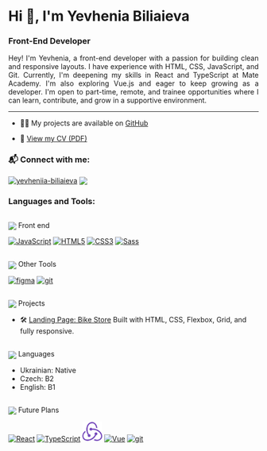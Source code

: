 # Hi 👋, I'm Yevhenia Biliaieva
### Front-End Developer

<p align="justify">
  Hey! I'm Yevhenia, a front-end developer with a passion for building clean and responsive layouts.
  I have experience with HTML, CSS, JavaScript, and Git. Currently, I'm deepening my skills in React and TypeScript at Mate Academy.
  I'm also exploring Vue.js and eager to keep growing as a developer.
  I'm open to part-time, remote, and trainee opportunities where I can learn, contribute, and grow in a supportive environment.
</p>

---

- 👩‍💻 My projects are available on [GitHub](https://github.com/yevhenia-biliaieva)

- 📄 [View my CV (PDF)](https://drive.google.com/file/d/1hl6Em-9S4qwuiBZRxaOwCzi7c71svCfy/view?usp=drive_link)

### 📬 Connect with me:
<p>
  <a href="https://www.linkedin.com/in/yevheniia-biliaieva/" target="blank"><img height="30" width="40" align="center" src="https://raw.githubusercontent.com/rahuldkjain/github-profile-readme-generator/master/src/images/icons/Social/linked-in-alt.svg" alt="yevheniia-biliaieva"/></a>
  <a href="mailto:biliaieva99@gmail.com"><img width="40px" align="center"src="https://img.icons8.com/color/96/null/gmail--v1.png"/></a>
</p>

### Languages and Tools:
##
  <img width="30px" align="center" src="https://www.svgrepo.com/show/12934/laptop.svg"/>
  Front end

<p>
  <a href="https://developer.mozilla.org/en-US/docs/Web/JavaScript" target="_blank" rel="noreferrer"><img src="https://raw.githubusercontent.com/danielcranney/readme-generator/main/public/icons/skills/javascript-colored.svg" width="36" height="36" alt="JavaScript" /></a>
  <a href="https://developer.mozilla.org/en-US/docs/Glossary/HTML5" target="_blank" rel="noreferrer"><img src="https://raw.githubusercontent.com/danielcranney/readme-generator/main/public/icons/skills/html5-colored.svg" width="36" height="36" alt="HTML5" /></a>
  <a href="https://www.w3.org/TR/CSS/#css" target="_blank" rel="noreferrer"><img src="https://raw.githubusercontent.com/danielcranney/readme-generator/main/public/icons/skills/css3-colored.svg" width="36" height="36" alt="CSS3" /></a>
  <a href="https://sass-lang.com/" target="_blank" rel="noreferrer"><img src="https://raw.githubusercontent.com/danielcranney/readme-generator/main/public/icons/skills/sass-colored.svg" width="36" height="36" alt="Sass" /></a>
</p>

##
  <img width="30px" align="center" src="https://upload.wikimedia.org/wikipedia/commons/thumb/8/83/Circle-icons-tools.svg/1200px-Circle-icons-tools.svg.png"/>
  Other Tools

<p>
  <a href="https://www.figma.com/" target="_blank" rel="noreferrer">
    <img src="https://www.vectorlogo.zone/logos/figma/figma-icon.svg" alt="figma" width="40" height="40"/></a>
  <a href="https://git-scm.com/" target="_blank" rel="noreferrer"><img src="https://www.vectorlogo.zone/logos/git-scm/git-scm-icon.svg" alt="git" width="40" height="40"/></a>
</p>

##
  <img width="30px" align="center" src="https://img.icons8.com/arcade/256/shooting-stars.png">
  Projects

- 🛠️ [Landing Page: Bike Store](https://yevhenia-biliaieva.github.io/landing-BIKE/)
  Built with HTML, CSS, Flexbox, Grid, and fully responsive.

##
  <img width="30px" align="center" src="https://img.icons8.com/color/96/000000/language.png">
  Languages

- Ukrainian: Native
- Czech: B2
- English: B1

##
  <img width="30px" align="center" src="https://img.icons8.com/arcade/256/shooting-stars.png">
  Future Plans

<p>
  <a href="https://reactjs.org/" target="_blank" rel="noreferrer"><img src="https://raw.githubusercontent.com/danielcranney/readme-generator/main/public/icons/skills/react-colored.svg" width="36" height="36" alt="React" /></a>
  <a href="https://www.typescriptlang.org/" target="_blank" rel="noreferrer"><img src="https://raw.githubusercontent.com/danielcranney/readme-generator/main/public/icons/skills/typescript-colored.svg" width="36" height="36" alt="TypeScript" /></a>
  <a href="https://redux.js.org/" target="_blank" rel="noreferrer"><img src="https://raw.githubusercontent.com/devicons/devicon/master/icons/redux/redux-original.svg" alt="redux" width="40" height="40"/></a>
  <a href="https://vuejs.org/" target="_blank" rel="noreferrer"><img src="https://raw.githubusercontent.com/danielcranney/readme-generator/main/public/icons/skills/vuejs-colored.svg" width="36" height="36" alt="Vue" /></a>
  <a href="https://angular.io/" target="_blank" rel="noreferrer"><img src="https://img.icons8.com/color/256/angularjs.png" alt="git" width="40" height="40"/></a>
</p>
